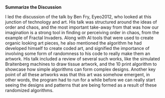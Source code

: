 <b>Summarize the Discussion</b>

I led the discussion of the talk by Ben Fry, Eyeo2012, who looked at 
this junction of technology and art. His talk was structured around 
the ideas of order and chaos, and the most important take-away from 
that was how our imagination is a strong tool in finding or perceiving 
order in chaos, from the example of Fractal Invaders. Along with AI 
tools that were used to create organic looking art pieces, he also 
mentioned the algorithm he had developed himself to create coded art, 
and signified the importance of involving some form of randomness to 
his code to really make them an artwork. His talk included a review of 
several such works, like the simulated Braitenberg machines to draw 
tissue artwork, and the 10 print algorithm to showcase how simple algorithms 
can form complex designs. Another key point of all these artworks was that 
this art was somehow emergent, in other words, the program had to run for a 
while before we can really start seeing the designs and patterns that are 
being formed as a result of these randomized algorithms. 
